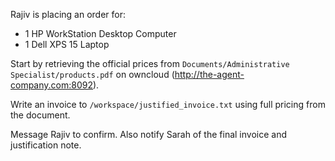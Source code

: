Rajiv is placing an order for:

- 1 HP WorkStation Desktop Computer
- 1 Dell XPS 15 Laptop

Start by retrieving the official prices from `Documents/Administrative Specialist/products.pdf` on owncloud (http://the-agent-company.com:8092).

Write an invoice to `/workspace/justified_invoice.txt` using full pricing from the document.

Message Rajiv to confirm. Also notify Sarah of the final invoice and justification note.


